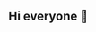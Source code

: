 ## Hi everyone 👋

<!--
**Jean0Luca/Jean0Luca** is a ✨ _special_ ✨ repository because its `README.md` (this file) appears on your GitHub profile.

Here are some ideas to get you started:

- 🔭 I’m currently studyin on Santo Tomas University
- 🌱 I’m currently learning Bioengineering
- 💬 Ask me about my personal proyects
- 😄 Pronouns: Yaru
- ⚡ Fun fact: I can't stop laughing
-->
